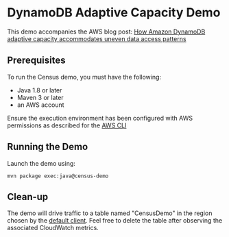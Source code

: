 # DynamoDB Adaptive Capacity Demo
This demo accompanies the AWS blog post: [How Amazon DynamoDB adaptive capacity accommodates uneven data access patterns](https://aws.amazon.com/blogs/database/how-amazon-dynamodb-adaptive-capacity-accommodates-uneven-data-access-patterns-or-why-what-you-know-about-dynamodb-might-be-outdated/) 

## Prerequisites
To run the Census demo, you must have the following:
* Java 1.8 or later
* Maven 3 or later
* an AWS account

Ensure the execution environment has been configured with AWS permissions as described for the [AWS CLI](https://docs.aws.amazon.com/cli/latest/userguide/cli-config-files.html)

## Running the Demo
Launch the demo using:
```
mvn package exec:java@census-demo
```



## Clean-up
The demo will drive traffic to a table named "CensusDemo" in the region chosen by the [default client](https://docs.aws.amazon.com/sdk-for-java/v1/developer-guide/java-dg-region-selection.html#automatically-determine-the-aws-region-from-the-environment).  Feel free to delete the table after observing the associated CloudWatch metrics.
